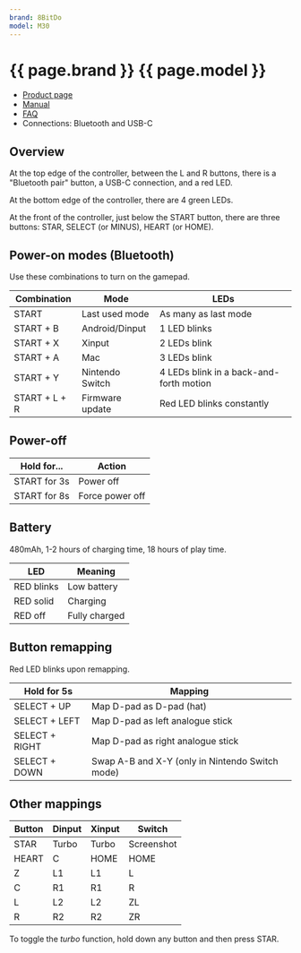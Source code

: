 ```yaml
---
brand: 8BitDo
model: M30
---
```


# {{ page.brand }} {{ page.model }}

* [Product page](https://www.8bitdo.com/m30/)
* [Manual](https://download.8bitdo.com/Manual/Controller/M30/M30_Manual.pdf)
* [FAQ](https://support.8bitdo.com/faq/m30-bluetooth-controller.html)
* Connections: Bluetooth and USB-C

## Overview

At the top edge of the controller, between the L and R buttons, there is a "Bluetooth pair" button, a USB-C connection, and a red LED.

At the bottom edge of the controller, there are 4 green LEDs.

At the front of the controller, just below the START button, there are three buttons: STAR, SELECT (or MINUS), HEART (or HOME).

## Power-on modes (Bluetooth)

Use these combinations to turn on the gamepad.

Combination   | Mode            | LEDs
------------- | --------------- | ----
START         | Last used mode  | As many as last mode
START + B     | Android/Dinput  | 1 LED blinks
START + X     | Xinput          | 2 LEDs blink
START + A     | Mac             | 3 LEDs blink
START + Y     | Nintendo Switch | 4 LEDs blink in a back-and-forth motion
START + L + R | Firmware update | Red LED blinks constantly


## Power-off

Hold for...  | Action
------------ | ------
START for 3s | Power off
START for 8s | Force power off

## Battery

480mAh, 1-2 hours of charging time, 18 hours of play time.

LED        | Meaning
---------- | -------
RED blinks | Low battery
RED solid  | Charging
RED off    | Fully charged

## Button remapping

Red LED blinks upon remapping.

Hold for 5s    | Mapping
-------------- | -------
SELECT + UP    | Map D-pad as D-pad (hat)
SELECT + LEFT  | Map D-pad as left analogue stick
SELECT + RIGHT | Map D-pad as right analogue stick
SELECT + DOWN  | Swap A-B and X-Y (only in Nintendo Switch mode)

## Other mappings

Button | Dinput | Xinput | Switch
------ | ------ | ------ | ------
STAR   | Turbo  | Turbo  | Screenshot
HEART  | C      | HOME   | HOME
Z      | L1     | L1     | L
C      | R1     | R1     | R
L      | L2     | L2     | ZL
R      | R2     | R2     | ZR

To toggle the *turbo* function, hold down any button and then press STAR.